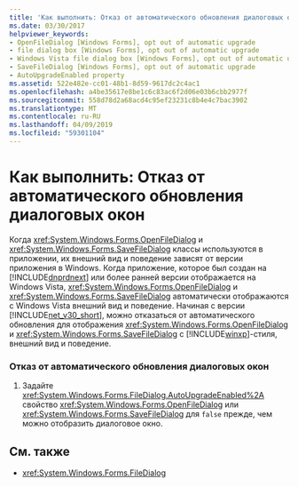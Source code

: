 ```yaml
---
title: 'Как выполнить: Отказ от автоматического обновления диалоговых окон'
ms.date: 03/30/2017
helpviewer_keywords:
- OpenFileDialog [Windows Forms], opt out of automatic upgrade
- file dialog box [Windows Forms], opt out of automatic upgrade
- Windows Vista file dialog box [Windows Forms], opt out of automatic upgrade
- SaveFileDialog [Windows Forms], opt out of automatic upgrade
- AutoUpgradeEnabled property
ms.assetid: 522e482e-cc01-48b1-8d59-9617dc2c4ac1
ms.openlocfilehash: a4be35617e8be1c6c83ac6f2d06e03b6cbb2977f
ms.sourcegitcommit: 558d78d2a68acd4c95ef23231c8b4e4c7bac3902
ms.translationtype: MT
ms.contentlocale: ru-RU
ms.lasthandoff: 04/09/2019
ms.locfileid: "59301104"
---
```

# <a name="how-to-opt-out-of-file-dialog-box-automatic-upgrade"></a>Как выполнить: Отказ от автоматического обновления диалоговых окон
Когда <xref:System.Windows.Forms.OpenFileDialog> и <xref:System.Windows.Forms.SaveFileDialog> классы используются в приложении, их внешний вид и поведение зависят от версии приложения в Windows. Когда приложение, которое был создан на [!INCLUDE[dnprdnext](../../../../includes/dnprdnext-md.md)] или более ранней версии отображается на Windows Vista, <xref:System.Windows.Forms.OpenFileDialog> и <xref:System.Windows.Forms.SaveFileDialog> автоматически отображаются с Windows Vista внешний вид и поведение. Начиная с версии [!INCLUDE[net_v30_short](../../../../includes/net-v30-short-md.md)], можно отказаться от автоматического обновления для отображения <xref:System.Windows.Forms.OpenFileDialog> и <xref:System.Windows.Forms.SaveFileDialog> с [!INCLUDE[winxp](../../../../includes/winxp-md.md)]-стиля, внешний вид и поведение.  
  
### <a name="to-opt-out-of-file-dialog-box-automatic-upgrade"></a>Отказ от автоматического обновления диалоговых окон  
  
1. Задайте <xref:System.Windows.Forms.FileDialog.AutoUpgradeEnabled%2A> свойство <xref:System.Windows.Forms.OpenFileDialog> или <xref:System.Windows.Forms.SaveFileDialog> для `false` прежде, чем можно отобразить диалоговое окно.  
  
## <a name="see-also"></a>См. также

- <xref:System.Windows.Forms.FileDialog>
